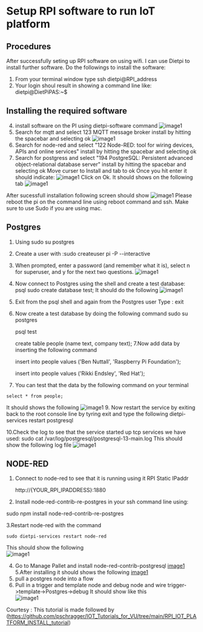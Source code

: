 # Setup RPI software to run IoT platform #

 ## Procedures ## 
 
 After successfully seting up RPI software on using wifi. I can use Dietpi to install further software. 
 Do the followings to install the software:
 1. From your terminal window type ssh dietpi@RPI_address
 2. Your login shoul result in showing a command line like: dietpi@DietPiPAS:~$
 ## Installing the required software ##
 4. install software on the PI using dietpi-software command
  ![image1](/IOT_Platform_Install/Image/image07.png)
 4. Search for mqtt and select 123 MQTT message broker install by hitting the spacebar and selecting ok
    ![image1](/IOT_Platform_Install/Image/image08.png)
 5. Search for node-red and select "122 Node-RED: tool for wiring devices, APIs and online services" install by hitting the spacebar and selecting ok
  6. Search for postgress and select "194 PostgreSQL: Persistent advanced object-relational database server" install by hitting the spacebar and selecting   ok
    Move curser to Install and tab to ok
    Once you hit enter it should indicate:
     ![image1](/IOT_Platform_Install/Image/image11.png)
Click on Ok.
It should shows on the following tab 
![image1](/IOT_Platform_Install/Image/image12.png)

After sucessfull installation following screen should show 
![image1](/IOT_Platform_Install/Image/image14.png)
Please reboot the pi on the command line using reboot command and ssh. 
Make sure to use Sudo if you are using mac.


## Postgres ##
1.  Using sudo su postgres
2.  Create a user with :sudo createuser pi -P --interactive
3.  When prompted, enter a password (and remember what it is), select n for superuser, and y for the next two questions.
![image1](/IOT_Platform_Install/Image/image15.png)
4.  Now connect to Postgres using the shell and create a test database:
  psql
 sudo create database test;
 It should do the following 
 ![image1](/IOT_Platform_Install/Image/image16.png)
 
 5. Exit from the psql shell and again from the Postgres user
 Type : exit
 6. Now create a test database by doing the following command 
    sudo su postgres

    psql test

    create table people (name text, company text);
 7.Now add data by inserting the following command 

    insert into people values ('Ben Nuttall', 'Raspberry Pi Foundation');

    insert into people values ('Rikki Endsley', 'Red Hat');

  8. You can test that the data by the following command on your terminal

    select * from people;
It should shows the following 
![image1](/IOT_Platform_Install/Image/image17.png)
9.  Now restart the service by exiting back to the root console line by tyring exit 
    and type the following 
    dietpi-services restart postgresql
  
10.Check the log to see that the service started up tcp services we have  used:
sudo cat /var/log/postgresql/postgresql-13-main.log
This should show the following log file 
  ![image1](/IOT_Platform_Install/Image/image18.png)

## NODE-RED ##

1. Connect to node-red to see that it is running using it RPI Static IPaddr

   http://{YOUR_RPI_IPADDRESS}:1880
2. Install node-red-contrib-re-postgres in your ssh command line using:

  sudo npm install node-red-contrib-re-postgres

3.Restart node-red with the command

    sudo dietpi-services restart node-red
    
 This should show the following   
    ![image1](/IOT_Platform_Install/Image/image19.png)
    
  4. Go to Manage Pallet and install node-red-contrib-postgresql
    [image1](/IOT_Platform_Install/Image/image20.png)
   5.After installing it should shows the following 
    [image1](/IOT_Platform_Install/Image/image21.png)
   6. pull a postgres node into a flow
   7. Pull in a trigger and template node and debug node and wire
    trigger->template->Postgres->debug
It should show like this  
    ![image1](/IOT_Platform_Install/Image/image22.png)
    

Courtesy : This tutorial is made followed by (https://github.com/pschragger/IOT_Tutorials_for_VU/tree/main/RPI_IOT_PLATFORM_INSTALL_tutorial)
  
